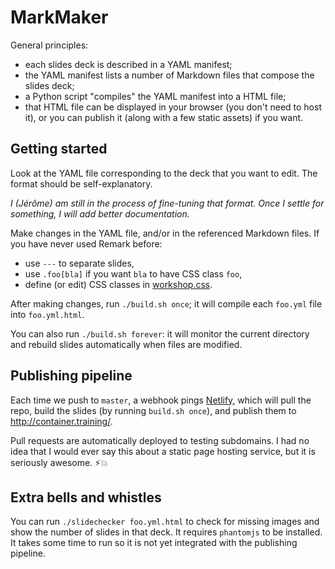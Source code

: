 # MarkMaker

General principles:

- each slides deck is described in a YAML manifest;
- the YAML manifest lists a number of Markdown files
  that compose the slides deck;
- a Python script "compiles" the YAML manifest into
  a HTML file;
- that HTML file can be displayed in your browser
  (you don't need to host it), or you can publish it
  (along with a few static assets) if you want.


## Getting started

Look at the YAML file corresponding to the deck that
you want to edit. The format should be self-explanatory.

*I (Jérôme) am still in the process of fine-tuning that
format. Once I settle for something, I will add better
documentation.*

Make changes in the YAML file, and/or in the referenced
Markdown files. If you have never used Remark before:

- use `---` to separate slides,
- use `.foo[bla]` if you want `bla` to have CSS class `foo`,
- define (or edit) CSS classes in [workshop.css](workshop.css).

After making changes, run `./build.sh once`; it will
compile each `foo.yml` file into `foo.yml.html`.

You can also run `./build.sh forever`: it will monitor the current
directory and rebuild slides automatically when files are modified.


## Publishing pipeline

Each time we push to `master`, a webhook pings
[Netlify](https://www.netlify.com/), which will pull
the repo, build the slides (by running `build.sh once`),
and publish them to http://container.training/.

Pull requests are automatically deployed to testing
subdomains. I had no idea that I would ever say this
about a static page hosting service, but it is seriously awesome. ⚡️💥


## Extra bells and whistles

You can run `./slidechecker foo.yml.html` to check for
missing images and show the number of slides in that deck.
It requires `phantomjs` to be installed. It takes some
time to run so it is not yet integrated with the publishing
pipeline.